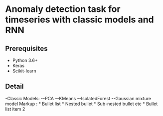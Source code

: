 # Anomaly detection task for timeseries with classic models and RNN


## Prerequisites
- Python 3.6+
- Keras
- Scikit-learn



## Detail
-Classic Models:
  --PCA
  --KMeans
  --IsolatedForest
  --Gaussian mixture model
Markup : * Bullet list
          * Nested bullet
              * Sub-nested bullet etc
      * Bullet list item 2
